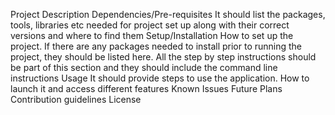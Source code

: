 

Project Description
Dependencies/Pre-requisites
It should list the packages, tools, libraries etc needed for project set up along with their correct versions and where to find them
Setup/Installation
How to set up the project. If there are any packages needed to install prior to running the project, they should be listed here. All the step by step instructions should be part of this section and they should include the command line instructions
Usage
It should provide steps to use the application. How to launch it and access different features
Known Issues
Future Plans
Contribution guidelines
License
